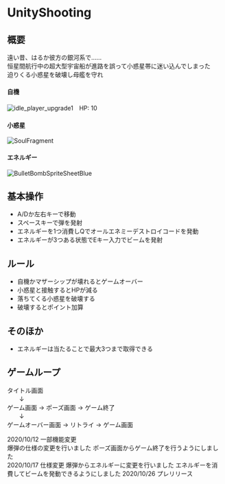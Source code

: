 # UnityShooting
## 概要
遠い昔、はるか彼方の銀河系で……  
恒星間航行中の超大型宇宙船が進路を誤って小惑星帯に迷い込んでしまった  
迫りくる小惑星を破壊し母艦を守れ  
#### 自機
![idle_player_upgrade1](https://user-images.githubusercontent.com/66996129/96333582-c2df6280-10a5-11eb-9dde-bac90fa2ab0e.png)　HP: 10  
#### 小惑星
![SoulFragment](https://user-images.githubusercontent.com/66996129/96333647-249fcc80-10a6-11eb-9b3e-3931c163b546.png)  
#### エネルギー
![BulletBombSpriteSheetBlue](https://user-images.githubusercontent.com/66996129/96333612-f0c4a700-10a5-11eb-932d-d8f3d4a55523.png)


## 基本操作
* A/Dか左右キーで移動
* スペースキーで弾を発射
* エネルギーを1つ消費しQでオールエネミーデストロイコードを発動
* エネルギーが3つある状態でEキー入力でビームを発射

## ルール
* 自機かマザーシップが壊れるとゲームオーバー
* 小惑星と接触するとHPが減る  
* 落ちてくる小惑星を破壊する
* 破壊するとポイント加算

## そのほか
* エネルギーは当たることで最大3つまで取得できる　　

## ゲームループ
タイトル画面  
　　↓  
ゲーム画面 → ポーズ画面 → ゲーム終了  
　　↓  
ゲームオーバー画面 → リトライ → ゲーム画面  


2020/10/12 一部機能変更  
爆弾の仕様の変更を行いました
ポーズ画面からゲーム終了を行うようにしました    
2020/10/17 仕様変更
爆弾からエネルギーに変更を行いました
エネルギーを消費してビームを発動できるようにしました
2020/10/26 プレリリース